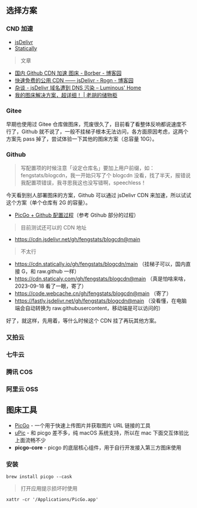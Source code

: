 ## 选择方案

### CND 加速

- [jsDelivr](https://www.jsdelivr.com/?docs=gh)
- [Statically](https://statically.io/)

> 文章

- [国内 Github CDN 加速 图床 - Borber - 博客园](https://www.cnblogs.com/borber/p/GithubPic.html)
- [快速免费的公用 CDN —— jsDelivr - Rogn - 博客园](https://www.cnblogs.com/lfri/p/12212878.html)
- [杂谈 - jsDelivr 域名遭到 DNS 污染 – Luminous' Home](https://luotianyi.vc/6295.html)
- [我的图床解决方案，超详细！ | 老胡的储物柜](https://www.howie6879.com/post/2022/05_pic-url-solution/)

### Gitee

早期也使用过 Gitee 仓库做图床，荒废很久了，目前看了看整体反响都说速度不行了，Github 就不说了，一般不挂梯子根本无法访问，各方面原因考虑，这两个方案先 pass 掉了，尝试体验一下其他的图床方案（总容量 10G）。

### Github

> 写配置项的时候注意「设定仓库名」要加上用户前缀，如：fengstats/blogcdn，我一开始只写了个 blogcdn 没看，找了半天，报错说我配置项错误，我寻思我这也没写错啊，speechless！

今天看到别人部署图床的方案，Github 可以通过 jsDelivr CDN 来加速，所以试试这个方案（单个仓库有 2G 的容量）。

- [PicGo + Github 配置过程](https://laijiahao.cn/posts/f8687f41/)（参考 Gtihub 部分的过程）

> 目前测试还可以的 CDN 地址

- https://cdn.jsdelivr.net/gh/fengstats/blogcdn@main

> 不太行

- https://cdn.statically.io/gh/fengstats/blogcdn/main （挂梯子可以，国内直接 G，和 raw.github 一样）
- https://cdn.staticaly.com/gh/fengstats/blogcdn@main （真是怕啥来啥，2023-09-18 看了一眼，寄了）
- https://code.webcache.cn/gh/fengstats/blogcdn@main （寄了）
- https://fastly.jsdelivr.net/gh/fengstats/blogcdn@main （没看懂，在电脑端会自动转换为 raw.githubusercontent，移动端是可以访问的）

好了，就这样，先用着，等什么时候这个 CDN 挂了再玩其他方案。

### 又拍云

### 七牛云

### 腾讯 COS

### 阿里云 OSS

## 图床工具

- [PicGo](https://github.com/Molunerfinn/PicGo) - 一个用于快速上传图片并获取图片 URL 链接的工具
- [uPic](https://github.com/gee1k/uPic) - 和 picgo 差不多，纯 macOS 系统支持，所以在 mac 下面交互体验比上面流畅不少
- **picgo-core** - picgo 的底层核心组件，用于自行开发接入第三方图床使用

### 安装

```shell
brew install picgo --cask
```

> 打开应用提示损坏时使用

```shell
xattr -cr '/Applications/PicGo.app'
```
